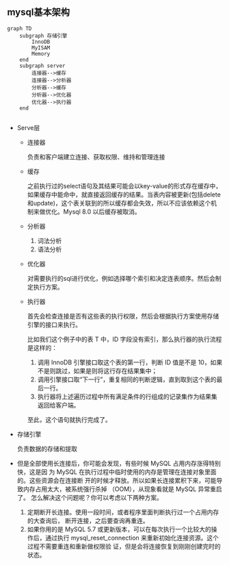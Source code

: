 ## mysql基本架构

```mermaid
graph TD
	subgraph 存储引擎
		InnoDB
		MyISAM
		Memory
	end
	subgraph server
		连接器-->缓存
		连接器-->分析器
		分析器-->缓存
		分析器-->优化器
		优化器-->执行器
	end
	
```

+ Serve层

  + 连接器

    负责和客户端建立连接、获取权限、维持和管理连接

  + 缓存

    之前执行过的select语句及其结果可能会以key-value的形式存在缓存中，如果缓存中能命中，就直接返回缓存的结果。当表内容被更新(包括delete和update)，这个表关联到的所以缓存都会失效，所以不应该依赖这个机制来做优化。Mysql 8.0 以后缓存被取消。

  + 分析器

    1. 词法分析
    2. 语法分析

  + 优化器

    对需要执行的sql进行优化，例如选择哪个索引和决定连表顺序。然后会制定执行方案。

  + 执行器

    首先会检查连接是否有这些表的执行权限，然后会根据执行方案使用存储引擎的接口来执行。

    比如我们这个例子中的表 T 中，ID 字段没有索引，那么执行器的执行流程是这样的：

    1. 调用 InnoDB 引擎接口取这个表的第一行，判断 ID 值是不是 10，如果不是则跳过，如果是则将这行存在结果集中；
    2. 调用引擎接口取“下一行”，重复相同的判断逻辑，直到取到这个表的最后一行。
    3. 执行器将上述遍历过程中所有满足条件的行组成的记录集作为结果集返回给客户端。

    至此，这个语句就执行完成了。

+ 存储引擎

  负责数据的存储和提取

+ 但是全部使用长连接后，你可能会发现，有些时候 MySQL 占用内存涨得特别快，这是因
  为 MySQL 在执行过程中临时使用的内存是管理在连接对象里面的。这些资源会在连接断
  开的时候才释放。所以如果长连接累积下来，可能导致内存占用太大，被系统强行杀掉
  （OOM），从现象看就是 MySQL 异常重启了。
  怎么解决这个问题呢？你可以考虑以下两种方案。
  1. 定期断开长连接。使用一段时间，或者程序里面判断执行过一个占用内存的大查询后，
    断开连接，之后要查询再重连。
  2. 如果你用的是 MySQL 5.7 或更新版本，可以在每次执行一个比较大的操作后，通过执行
    mysql_reset_connection 来重新初始化连接资源。这个过程不需要重连和重新做权限验
    证，但是会将连接恢复到刚刚创建完时的状态。